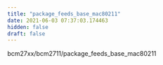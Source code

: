 ```yaml
---
title: "package_feeds_base_mac80211"
date: 2021-06-03 07:37:03.174463
hidden: false
draft: false
---
```


bcm27xx/bcm2711/package_feeds_base_mac80211

